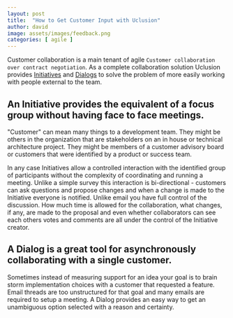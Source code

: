 ```yaml
---
layout: post
title:  "How to Get Customer Input with Uclusion"
author: david
image: assets/images/feedback.png
categories: [ agile ]
---
```

Customer collaboration is a main tenant of agile `Customer collaboration over contract negotiation`. As a complete 
collaboration solution Uclusion provides [Initiatives](https://www.uclusion.com/#initiatives) and 
[Dialogs](https://www.uclusion.com/#dialogs) to solve the problem of more easily working with people external to the 
team.

## An Initiative provides the equivalent of a focus group without having face to face meetings. 
"Customer" can mean many things to a development team. They might be others in the organization that are 
stakeholders on an in house or technical architecture project. They might be members of a customer advisory board or 
customers that were identified by a product or success team.

In any case Initiatives allow a controlled interaction with the identified group of participants without the 
complexity of coordinating and running a meeting. Unlike a simple survey this interaction is bi-directional - 
customers can ask questions and propose changes and when a change is made to the Initiative everyone is notified. Unlike 
email you have full control of the discussion. How much time is allowed for the collaboration, what changes, if any, 
are made to the proposal and even whether collaborators can see each others votes and comments are all under the control 
of the Initiative creator.

## A Dialog is a great tool for asynchronously collaborating with a single customer.
Sometimes instead of measuring support for an idea your goal is to brain storm implementation choices with a customer 
that requested a feature. Email threads are too unstructured for that goal and many emails are required to setup a 
meeting. A Dialog provides an easy way to get an unambiguous option selected with a reason and certainty.

